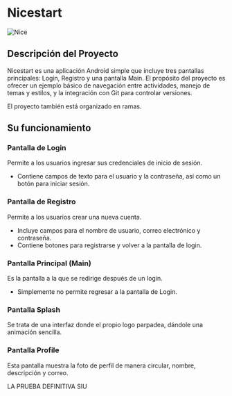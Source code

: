 # Nicestart
![Nice](https://www.google.com/url?sa=i&url=https%3A%2F%2Fralfvanveen.com%2Fen%2Fglossary%2Fplaceholder%2F&psig=AOvVaw0S95RswbWwVki21LhzZKTe&ust=1731755035971000&source=images&cd=vfe&opi=89978449&ved=0CBQQjRxqFwoTCNijxq-Y3okDFQAAAAAdAAAAABAE "Logo NiceStart")



## Descripción del Proyecto
Nicestart es una aplicación Android simple que incluye tres pantallas principales: Login, Registro y una pantalla Main. El propósito del proyecto es ofrecer un ejemplo básico de navegación entre actividades, manejo de temas y estilos, y la integración con Git para controlar versiones.

El proyecto también está organizado en ramas.

## Su funcionamiento

### Pantalla de Login
Permite a los usuarios ingresar sus credenciales de inicio de sesión.
- Contiene campos de texto para el usuario y la contraseña, así como un botón para iniciar sesión.



### Pantalla de Registro
Permite a los usuarios crear una nueva cuenta.
- Incluye campos para el nombre de usuario, correo electrónico y contraseña.
- Contiene botones para registrarse y volver a la pantalla de login.



### Pantalla Principal (Main)
Es la pantalla a la que se redirige después de un login.
- Simplemente no permite regresar a la pantalla de Login.



### Pantalla Splash
Se trata de una interfaz donde el propio logo parpadea, dándole una animación sencilla.



### Pantalla Profile
Esta pantalla muestra la foto de perfil de manera circular, nombre, descripción y correo.



LA PRUEBA DEFINITIVA SIU
